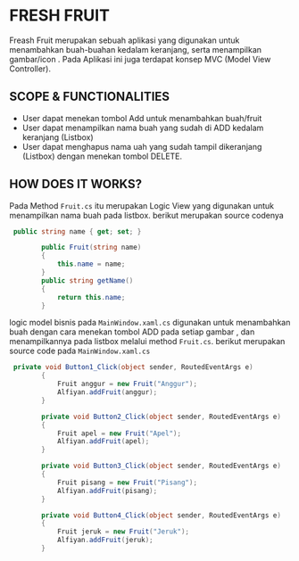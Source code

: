 ﻿# FRESH FRUIT
Freash Fruit merupakan sebuah aplikasi yang digunakan untuk menambahkan buah-buahan kedalam keranjang, serta menampilkan gambar/icon .
Pada Aplikasi ini juga terdapat konsep MVC (Model View Controller).

## SCOPE & FUNCTIONALITIES
- User dapat menekan tombol Add untuk menambahkan buah/fruit
- User dapat menampilkan nama buah yang sudah di ADD kedalam keranjang (Listbox)
- User dapat menghapus nama uah yang sudah tampil dikeranjang (Listbox) dengan menekan tombol DELETE.

## HOW DOES IT WORKS?
Pada Method `Fruit.cs` itu merupakan Logic View yang digunakan untuk menampilkan nama buah pada listbox. berikut merupakan source codenya
``` csharp
 public string name { get; set; }

        public Fruit(string name)
        {
            this.name = name;
        }
        public string getName()
        {
            return this.name;
        }
``` 
logic model bisnis pada `MainWindow.xaml.cs` digunakan untuk menambahkan buah dengan cara menekan tombol ADD pada setiap gambar , dan menampilkannya pada listbox melalui method `Fruit.cs`.
berikut merupakan source code pada `MainWindow.xaml.cs`
``` csharp
 private void Button1_Click(object sender, RoutedEventArgs e)
        {
            Fruit anggur = new Fruit("Anggur");
            Alfiyan.addFruit(anggur);
        }

        private void Button2_Click(object sender, RoutedEventArgs e)
        {
            Fruit apel = new Fruit("Apel");
            Alfiyan.addFruit(apel);
        }

        private void Button3_Click(object sender, RoutedEventArgs e)
        {
            Fruit pisang = new Fruit("Pisang");
            Alfiyan.addFruit(pisang);
        }

        private void Button4_Click(object sender, RoutedEventArgs e)
        {
            Fruit jeruk = new Fruit("Jeruk");
            Alfiyan.addFruit(jeruk);
        }
```
